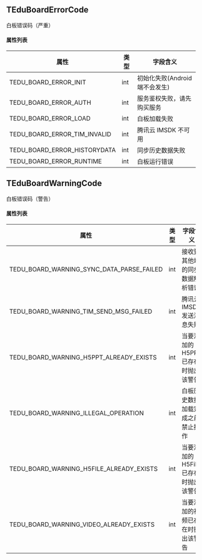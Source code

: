 ## TEduBoardErrorCode
白板错误码（严重） 

#### 属性列表

| 属性 | 类型 | 字段含义 |
| --- | --- | --- |
| TEDU_BOARD_ERROR_INIT | int | 初始化失败(Android 端不会发生)  |
| TEDU_BOARD_ERROR_AUTH | int | 服务鉴权失败，请先购买服务  |
| TEDU_BOARD_ERROR_LOAD | int | 白板加载失败  |
| TEDU_BOARD_ERROR_TIM_INVALID | int | 腾讯云 IMSDK 不可用  |
| TEDU_BOARD_ERROR_HISTORYDATA | int | 同步历史数据失败  |
| TEDU_BOARD_ERROR_RUNTIME | int | 白板运行错误  |


## TEduBoardWarningCode
白板错误码（警告） 

#### 属性列表

| 属性 | 类型 | 字段含义 |
| --- | --- | --- |
| TEDU_BOARD_WARNING_SYNC_DATA_PARSE_FAILED | int | 接收到其他端的同步数据解析错误  |
| TEDU_BOARD_WARNING_TIM_SEND_MSG_FAILED | int | 腾讯云 IMSDK 发送消息失败  |
| TEDU_BOARD_WARNING_H5PPT_ALREADY_EXISTS | int | 当要添加的 H5PPT 已存在时抛出该警告  |
| TEDU_BOARD_WARNING_ILLEGAL_OPERATION | int | 白板历史数据加载完成之前禁止操作  |
| TEDU_BOARD_WARNING_H5FILE_ALREADY_EXISTS | int | 当要添加的 H5File 已存在时抛出该警告  |
| TEDU_BOARD_WARNING_VIDEO_ALREADY_EXISTS | int | 当要添加的视频已存在时抛出该警告  |


